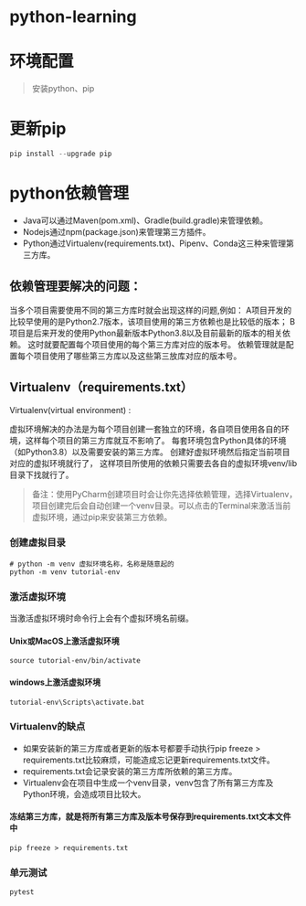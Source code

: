 # python-learning

# 环境配置

>安装python、pip

# 更新pip

```python
pip install --upgrade pip
```

# python依赖管理

* Java可以通过Maven(pom.xml)、Gradle(build.gradle)来管理依赖。
* Nodejs通过npm(package.json)来管理第三方插件。
* Python通过Virtualenv(requirements.txt)、Pipenv、Conda这三种来管理第三方库。

## 依赖管理要解决的问题：
当多个项目需要使用不同的第三方库时就会出现这样的问题,例如：
A项目开发的比较早使用的是Python2.7版本，该项目使用的第三方依赖也是比较低的版本；
B项目是后来开发的使用Python最新版本Python3.8以及目前最新的版本的相关依赖。
这时就要配置每个项目使用的每个第三方库对应的版本号。
依赖管理就是配置每个项目使用了哪些第三方库以及这些第三放库对应的版本号。


## Virtualenv（requirements.txt）

Virtualenv(virtual environment) : 

虚拟环境解决的办法是为每个项目创建一套独立的环境，各自项目使用各自的环境，这样每个项目的第三方库就互不影响了。 每套环境包含Python具体的环境（如Python3.8）以及需要安装的第三方库。 创建好虚拟环境然后指定当前项目对应的虚拟环境就行了， 这样项目所使用的依赖只需要去各自的虚拟环境venv/lib目录下找就行了。

>备注：使用PyCharm创建项目时会让你先选择依赖管理，选择Virtualenv，项目创建完后会自动创建一个venv目录。可以点击的Terminal来激活当前虚拟环境，通过pip来安装第三方依赖。

### 创建虚拟目录

```shell
# python -m venv 虚拟环境名称，名称是随意起的
python -m venv tutorial-env
```
### 激活虚拟环境
当激活虚拟环境时命令行上会有个虚拟环境名前缀。

#### Unix或MacOS上激活虚拟环境
```shell
source tutorial-env/bin/activate
```
#### windows上激活虚拟环境
```shell
tutorial-env\Scripts\activate.bat
```

### Virtualenv的缺点
* 如果安装新的第三方库或者更新的版本号都要手动执行pip freeze > requirements.txt比较麻烦，可能造成忘记更新requirements.txt文件。
* requirements.txt会记录安装的第三方库所依赖的第三方库。
* Virtualenv会在项目中生成一个venv目录，venv包含了所有第三方库及Python环境，会造成项目比较大。


#### 冻结第三方库，就是将所有第三方库及版本号保存到requirements.txt文本文件中
```shell
pip freeze > requirements.txt
```


### 单元测试

```shell
pytest
```